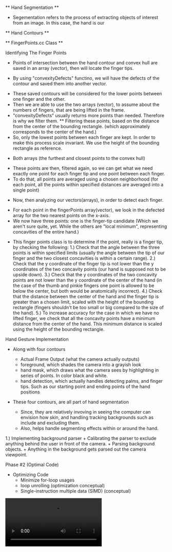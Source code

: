 
** Hand Segmentation **
- Segementation refers to the process of extracting objects of interest from an image. In this case, the hand is our 

** Hand Contours **

** FingerPoints.cc Class **

Identifying The Finger Points
- Points of intersection between the hand contour and convex hull are saved in an array (vector), then will locate the finger tips.

- By using "convexityDefects" functino, we will have the defects of the contour and saved them into another vector.
 + These saved contours will be considered for the lower points between one finger and the other.
 + Then we are able to use the two arrays (vector), to assume about the numbers of fingers, that are being lifted in the frame.
 + "convexityDefects" usually returns more points than needed. Therefore is why we filter them.
    ** Filtering these points, based on the distance from the center of the bounding rectangle. (which approximately corresponds to the center of the hand.)
+ So, only the lowest points between each finger are kept. In order to make this process scale invariant. We use the height of the bounding rectangle as reference.

- Both arrays (the furthest and closest points to the convex hull)
 + These points are then, filtered again, so we can get what we need exactly one point for each finger tip and one point between each finger.
 + To do that, all points are averaged using a chosen neighborhood (for each point, all the points within specified distances are averaged into a single point)

- Now, then analyzing our vectors(arrays), in order to detect each finger.
 + For each point in the fingerPoints array(vector), we look in the defected array for the two nearest points on the x-axis.
 + We now have three points: one is the finger-tip candidate (Which we aren't sure quite, yet. While the others are "local minimum", representing concavities of the entire hand.)

- This finger points class is to determine if the point, really is a finger tip, by checking the following:
1.) Check that the angle between the three points is within specified limits (usually the angle between the tip of our finger and the two closest concavities is within a certain range).
2.) Check that the y coordinate of the finger tip is not lower than the y coordinates of the two concavity points (our hand is supposed not to be upside down).
3.) Check that the y coordinates of the two concavity points are not lower than the y coordinate of the center of the hand (in the case of the thumb and pinkie fingers one point is allowed to be below the center, but both would be anatomically incorrect).
4.) Check that the distance between the center of the hand and the finger tip is greater than a chosen limit, scaled with the height of the bounding rectangle (fingers shouldn't be too small or big compared to the size of the hand).
5.) To increase accuracy for the case in which we have no lifted finger, we check that all the concavity points have a minimum distance from the center of the hand. This minimum distance is scaled using the height of the bounding rectangle.




Hand Gesture Implementation
- Along with four contours
    + Actual Frame Output (what the camera actually outputs)
    + foreground, which shades the camera into a grayish look
    + hand mask, which draws what the camera sees by highlighting in series of points. In color black and white.
    + hand detection, which actually handles detecting palms, and finger tips. Such as our starting point and ending points of the hand positions

- These four contours, are all part of hand segmentation
    + Since, they are relatively invoving in seeing the computer can envision how skin, and handling tracking backgrounds such as include and excluding them.
    + Also, helps handle segmenting effects within or around the hand.

1.) Implementing background parser
    + Calibrating the parser to exclude anything behind the user in front of the camera.
    + Parsing background objects.
    + Anything in the background gets parsed out the camera viewpoint.


Phase #2 (Optimal Code)
- Optimizing Code
    + Minimize for-loop usages
    + loop unrolling (optimization conceptual)
    + Single-instruction multiple data (SIMD) (conceptual)

![](/Users/aaronher/Desktop/Video1.mp4)
